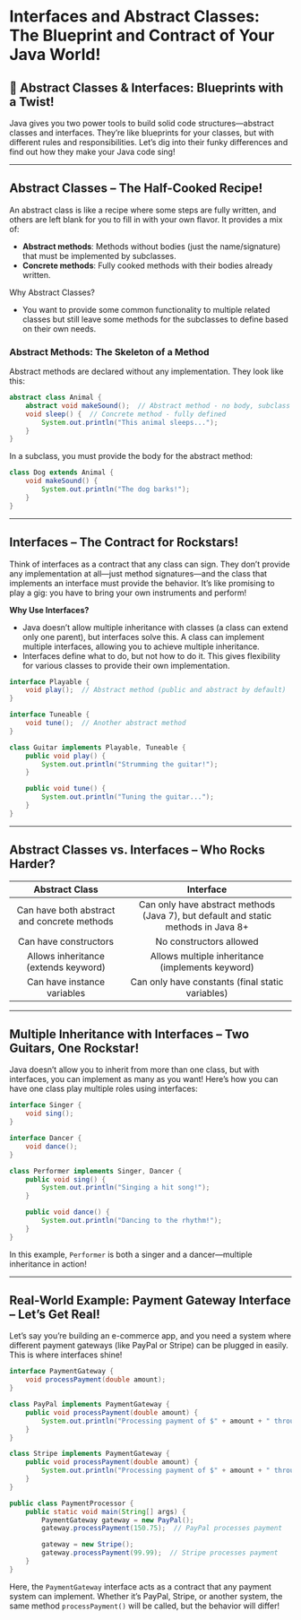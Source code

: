 # Interfaces and Abstract Classes: The Blueprint and Contract of Your Java World!

## 🎨 Abstract Classes & Interfaces: Blueprints with a Twist!

Java gives you two power tools to build solid code structures—abstract classes and interfaces. They’re like blueprints for your classes, but with different rules and responsibilities. Let’s dig into their funky differences and find out how they make your Java code sing!

---

## Abstract Classes – The Half-Cooked Recipe!

An abstract class is like a recipe where some steps are fully written, and others are left blank for you to fill in with your own flavor. It provides a mix of:
- **Abstract methods**: Methods without bodies (just the name/signature) that must be implemented by subclasses.
- **Concrete methods**: Fully cooked methods with their bodies already written.

Why Abstract Classes?
- You want to provide some common functionality to multiple related classes but still leave some methods for the subclasses to define based on their own needs.

### Abstract Methods: The Skeleton of a Method

Abstract methods are declared without any implementation. They look like this:

```java
abstract class Animal {
    abstract void makeSound();  // Abstract method - no body, subclass must define
    void sleep() {  // Concrete method - fully defined
        System.out.println("This animal sleeps...");
    }
}
```

In a subclass, you must provide the body for the abstract method:

```java
class Dog extends Animal {
    void makeSound() {
        System.out.println("The dog barks!");
    }
}
```

---

## Interfaces – The Contract for Rockstars!

Think of interfaces as a contract that any class can sign. They don’t provide any implementation at all—just method signatures—and the class that implements an interface must provide the behavior. It’s like promising to play a gig: you have to bring your own instruments and perform!

**Why Use Interfaces?**
- Java doesn’t allow multiple inheritance with classes (a class can extend only one parent), but interfaces solve this. A class can implement multiple interfaces, allowing you to achieve multiple inheritance.
- Interfaces define what to do, but not how to do it. This gives flexibility for various classes to provide their own implementation.

```java
interface Playable {
    void play();  // Abstract method (public and abstract by default)
}

interface Tuneable {
    void tune();  // Another abstract method
}

class Guitar implements Playable, Tuneable {
    public void play() {
        System.out.println("Strumming the guitar!");
    }

    public void tune() {
        System.out.println("Tuning the guitar...");
    }
}
```

---

## Abstract Classes vs. Interfaces – Who Rocks Harder?

| Abstract Class | Interface |
| :---:   | :---: |
| Can have both abstract and concrete methods | Can only have abstract methods (Java 7), but default and static methods in Java 8+ |
| Can have constructors | No constructors allowed |
| Allows inheritance (extends keyword) | Allows multiple inheritance (implements keyword) |
| Can have instance variables | Can only have constants (final static variables) |

---

## Multiple Inheritance with Interfaces – Two Guitars, One Rockstar!

Java doesn’t allow you to inherit from more than one class, but with interfaces, you can implement as many as you want! Here’s how you can have one class play multiple roles using interfaces:

```java
interface Singer {
    void sing();
}

interface Dancer {
    void dance();
}

class Performer implements Singer, Dancer {
    public void sing() {
        System.out.println("Singing a hit song!");
    }

    public void dance() {
        System.out.println("Dancing to the rhythm!");
    }
}
```

In this example, `Performer` is both a singer and a dancer—multiple inheritance in action!

---

## Real-World Example: Payment Gateway Interface – Let’s Get Real!

Let’s say you’re building an e-commerce app, and you need a system where different payment gateways (like PayPal or Stripe) can be plugged in easily. This is where interfaces shine!

```java
interface PaymentGateway {
    void processPayment(double amount);
}

class PayPal implements PaymentGateway {
    public void processPayment(double amount) {
        System.out.println("Processing payment of $" + amount + " through PayPal.");
    }
}

class Stripe implements PaymentGateway {
    public void processPayment(double amount) {
        System.out.println("Processing payment of $" + amount + " through Stripe.");
    }
}

public class PaymentProcessor {
    public static void main(String[] args) {
        PaymentGateway gateway = new PayPal();
        gateway.processPayment(150.75);  // PayPal processes payment

        gateway = new Stripe();
        gateway.processPayment(99.99);  // Stripe processes payment
    }
}
```

Here, the `PaymentGateway` interface acts as a contract that any payment system can implement. Whether it’s PayPal, Stripe, or another system, the same method `processPayment()` will be called, but the behavior will differ!
